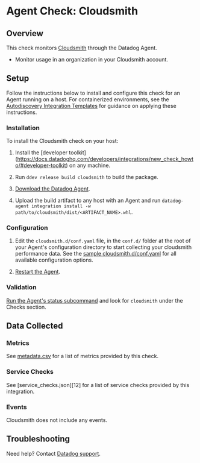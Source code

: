 # Agent Check: Cloudsmith

## Overview

This check monitors [Cloudsmith][1] through the Datadog Agent.
- Monitor usage in an organization in your Cloudsmith account. 


## Setup

Follow the instructions below to install and configure this check for an Agent running on a host. For containerized environments, see the [Autodiscovery Integration Templates][2] for guidance on applying these instructions.

### Installation

To install the Cloudsmith check on your host:


1. Install the [developer toolkit]
(https://docs.datadoghq.com/developers/integrations/new_check_howto/#developer-toolkit)
 on any machine.

2. Run `ddev release build cloudsmith` to build the package.

3. [Download the Datadog Agent](https://app.datadoghq.com/account/settings#agent).

4. Upload the build artifact to any host with an Agent and
 run `datadog-agent integration install -w
 path/to/cloudsmith/dist/<ARTIFACT_NAME>.whl`.

### Configuration

1. Edit the `cloudsmith.d/conf.yaml` file, in the `conf.d/` folder at the root of your Agent's configuration directory to start collecting your cloudsmith performance data. See the [sample cloudsmith.d/conf.yaml][3] for all available configuration options.

2. [Restart the Agent][4].

### Validation

[Run the Agent's status subcommand][5] and look for `cloudsmith` under the Checks section.

## Data Collected

### Metrics

See [metadata.csv][6] for a list of metrics provided by this check.

### Service Checks

See [service_checks.json][12] for a list of service checks provided by this integration.

### Events

Cloudsmith does not include any events.

## Troubleshooting

Need help? Contact [Datadog support][7].

[1]: **LINK_TO_INTEGRATION_SITE**
[2]: https://docs.datadoghq.com/agent/kubernetes/integrations/
[3]: https://github.com/DataDog/integrations-extras/blob/master/cloudsmith/datadog_checks/cloudsmith/data/conf.yaml.example
[4]: https://docs.datadoghq.com/agent/guide/agent-commands/#start-stop-and-restart-the-agent
[5]: https://docs.datadoghq.com/agent/guide/agent-commands/#agent-status-and-information
[6]: https://github.com/DataDog/integrations-extras/blob/master/cloudsmith/metadata.csv
[7]: https://docs.datadoghq.com/help/
